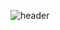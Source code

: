 ![header](https://capsule-render.vercel.app/api?type=waving&color=auto&height=300&section=header&text=Welcome-nl-Yumin%20Lee&fontSize=90)
